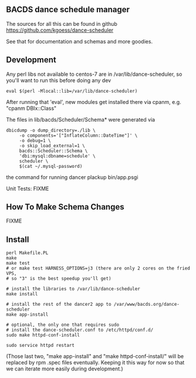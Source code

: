 BACDS dance schedule manager
----

The sources for all this can be found in github https://github.com/kgoess/dance-scheduler

See that for documentation and schemas and more goodies.

Development
----


Any perl libs not available to centos-7 are in /var/lib/dance-scheduler,
so you'll want to run this before doing any dev

    eval $(perl -Mlocal::lib=/var/lib/dance-scheduler)

After running that 'eval', new modules get installed there via cpanm, e.g.
"cpanm DBIx::Class"

The files in lib/bacds/Scheduler/Schema\* were generated via

    dbicdump -o dump_directory=./lib \
         -o components='["InflateColumn::DateTime"]' \
         -o debug=1 \
         -o skip_load_external=1 \
         bacds::Scheduler::Schema \
         'dbi:mysql:dbname=schedule' \
         scheduler \
         $(cat ~/.mysql-password)

the command for running dancer 
    plackup bin/app.psgi

Unit Tests: FIXME

How To Make Schema Changes
----

FIXME


Install
----

    perl Makefile.PL
    make
    make test
    # or make test HARNESS_OPTIONS=j3 (there are only 2 cores on the fried VPS,
    # so "3" is the best speedup you'll get)

    # install the libraries to /var/lib/dance-scheduler
    make install

    # install the rest of the dancer2 app to /var/www/bacds.org/dance-scheduler
    make app-install

    # optional, the only one that requires sudo
    # install the dance-scheduler.conf to /etc/httpd/conf.d/
    sudo make httpd-conf-install

    sudo service httpd restart

(Those last two, "make app-install" and "make httpd-conf-install/" will be
replaced by rpm .spec files eventually. Keeping it this way for now so that we
can iterate more easily during development.)
